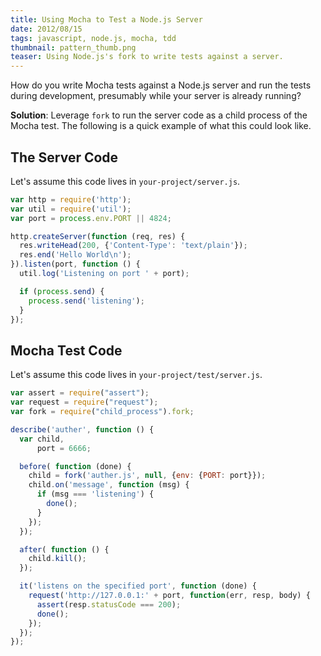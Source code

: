 ```yaml
---
title: Using Mocha to Test a Node.js Server
date: 2012/08/15
tags: javascript, node.js, mocha, tdd
thumbnail: pattern_thumb.png
teaser: Using Node.js's fork to write tests against a server.
---
```


How do you write Mocha tests against a Node.js server and run the tests during development, presumably while your server is already running?

<b>Solution</b>: Leverage <code>fork</code> to run the server code as a child process of the Mocha test. The following is a quick example of what this could look like.

## The Server Code

Let's assume this code lives in <code>your-project/server.js</code>.

```javascript
var http = require('http');
var util = require('util');
var port = process.env.PORT || 4824;

http.createServer(function (req, res) {
  res.writeHead(200, {'Content-Type': 'text/plain'});
  res.end('Hello World\n');
}).listen(port, function () {
  util.log('Listening on port ' + port);

  if (process.send) {
    process.send('listening');
  }
});
```

## Mocha Test Code

Let's assume this code lives in <code>your-project/test/server.js</code>.

```javascript
var assert = require("assert");
var request = require("request");
var fork = require("child_process").fork;

describe('auther', function () {
  var child,
      port = 6666;

  before( function (done) {
    child = fork('auther.js', null, {env: {PORT: port}});
    child.on('message', function (msg) {
      if (msg === 'listening') {
        done();
      }
    });
  });

  after( function () {
    child.kill();
  });

  it('listens on the specified port', function (done) {
    request('http://127.0.0.1:' + port, function(err, resp, body) {
      assert(resp.statusCode === 200);
      done();
    });
  });
});
```

